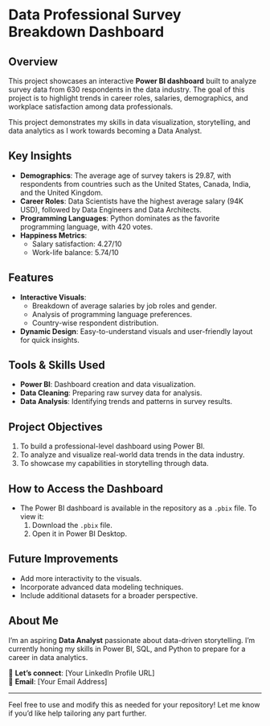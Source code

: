 # Data Professional Survey Breakdown Dashboard

## Overview
This project showcases an interactive **Power BI dashboard** built to analyze survey data from 630 respondents in the data industry. The goal of this project is to highlight trends in career roles, salaries, demographics, and workplace satisfaction among data professionals.

This project demonstrates my skills in data visualization, storytelling, and data analytics as I work towards becoming a Data Analyst.

## Key Insights
- **Demographics**: The average age of survey takers is 29.87, with respondents from countries such as the United States, Canada, India, and the United Kingdom.
- **Career Roles**: Data Scientists have the highest average salary (94K USD), followed by Data Engineers and Data Architects.
- **Programming Languages**: Python dominates as the favorite programming language, with 420 votes.
- **Happiness Metrics**:
  - Salary satisfaction: 4.27/10
  - Work-life balance: 5.74/10

## Features
- **Interactive Visuals**:
  - Breakdown of average salaries by job roles and gender.
  - Analysis of programming language preferences.
  - Country-wise respondent distribution.
- **Dynamic Design**: Easy-to-understand visuals and user-friendly layout for quick insights.

## Tools & Skills Used
- **Power BI**: Dashboard creation and data visualization.
- **Data Cleaning**: Preparing raw survey data for analysis.
- **Data Analysis**: Identifying trends and patterns in survey results.

## Project Objectives
1. To build a professional-level dashboard using Power BI.
2. To analyze and visualize real-world data trends in the data industry.
3. To showcase my capabilities in storytelling through data.

## How to Access the Dashboard
- The Power BI dashboard is available in the repository as a `.pbix` file. To view it:
  1. Download the `.pbix` file.
  2. Open it in Power BI Desktop.

## Future Improvements
- Add more interactivity to the visuals.
- Incorporate advanced data modeling techniques.
- Include additional datasets for a broader perspective.

## About Me
I’m an aspiring **Data Analyst** passionate about data-driven storytelling. I’m currently honing my skills in Power BI, SQL, and Python to prepare for a career in data analytics.

💬 **Let’s connect**: [Your LinkedIn Profile URL]  
📧 **Email**: [Your Email Address]  

---

Feel free to use and modify this as needed for your repository! Let me know if you’d like help tailoring any part further.
